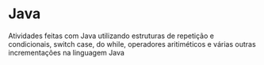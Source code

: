 # Java
Atividades feitas com Java utilizando estruturas de repetição e condicionais, switch case, do while, operadores aritiméticos e várias outras incrementações na linguagem Java
